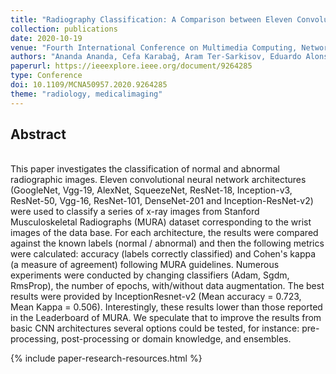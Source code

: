 ```yaml
---
title: "Radiography Classification: A Comparison between Eleven Convolutional Neural Networks"
collection: publications
date: 2020-10-19
venue: "Fourth International Conference on Multimedia Computing, Networking and Applications (MCNA)"
authors: "Ananda Ananda, Cefa Karabağ, Aram Ter-Sarkisov, Eduardo Alonso, Constantino Carlos Reyes-Aldasoro"
paperurl: https://ieeexplore.ieee.org/document/9264285
type: Conference
doi: 10.1109/MCNA50957.2020.9264285
theme: "radiology, medicalimaging"
---
```


<h2> Abstract </h2>  <br>
This paper investigates the classification of normal and abnormal radiographic images. Eleven convolutional neural network architectures (GoogleNet, Vgg-19, AlexNet, SqueezeNet, ResNet-18, Inception-v3, ResNet-50, Vgg-16, ResNet-101, DenseNet-201 and Inception-ResNet-v2) were used to classify a series of x-ray images from Stanford Musculoskeletal Radiographs (MURA) dataset corresponding to the wrist images of the data base. For each architecture, the results were compared against the known labels (normal / abnormal) and then the following metrics were calculated: accuracy (labels correctly classified) and Cohen's kappa (a measure of agreement) following MURA guidelines. Numerous experiments were conducted by changing classifiers (Adam, Sgdm, RmsProp), the number of epochs, with/without data augmentation. The best results were provided by InceptionResnet-v2 (Mean accuracy = 0.723, Mean Kappa = 0.506). Interestingly, these results lower than those reported in the Leaderboard of MURA. We speculate that to improve the results from basic CNN architectures several options could be tested, for instance: pre-processing, post-processing or domain knowledge, and ensembles.

{% include paper-research-resources.html %}
